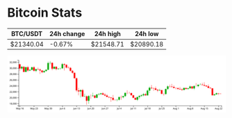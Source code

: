 # Bitcoin Stats

BTC/USDT|24h change|24h high|24h low|
|---|---|---|---|
|$21340.04|-0.67%|$21548.71|$20890.18|

<img src="./chart.svg">
